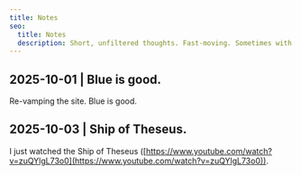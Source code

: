 ```yaml
---
title: Notes
seo:
  title: Notes
  description: Short, unfiltered thoughts. Fast-moving. Sometimes with images.
---
```


## 2025-10-01 | Blue is good.

Re-vamping the site. Blue is good.

## 2025-10-03 | Ship of Theseus.

I just watched the Ship of Theseus ([https://www.youtube.com/watch?v=zuQYlgL73o0](https://www.youtube.com/watch?v=zuQYlgL73o0)).